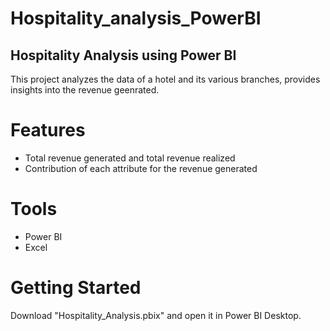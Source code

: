 # Hospitality_analysis_PowerBI

## Hospitality Analysis using Power BI
This project analyzes the data of a hotel and its various branches, provides insights into the revenue geenrated. 

# Features

- Total revenue generated and total revenue realized
- Contribution of each attribute for the revenue generated

# Tools
- Power BI
- Excel

# Getting Started
Download "Hospitality_Analysis.pbix" and open it in Power BI Desktop.

